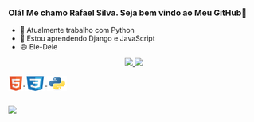### Olá! Me chamo Rafael Silva. Seja bem vindo ao Meu GitHub👋



- 🔭 Atualmente trabalho com Python
- 🌱 Estou aprendendo Django e JavaScript
- 😄 Ele-Dele

<div align="center">
  <a href="https://github.com/rafael-ds">
  <img height="160em" src="https://github-readme-stats.vercel.app/api?username=rafael-ds&show_icons=true&theme=dracula&include_all_commits=true&count_private=true"/>
  <img height="160em" src="https://github-readme-stats.vercel.app/api/top-langs/?username=rafael-ds&layout=compact&langs_count=7&theme=dracula"/>
</div>

<div style="display: inline_block"><br>
  <img align="center" alt="radis-HTML" height="30" width="30" src="https://raw.githubusercontent.com/devicons/devicon/master/icons/html5/html5-original.svg">
  <img align="center" alt="radis-CSS" height="30" width="40" src="https://raw.githubusercontent.com/devicons/devicon/master/icons/css3/css3-original.svg">
  <img align="center" alt="radis-Python" height="30" width="40" src="https://raw.githubusercontent.com/devicons/devicon/master/icons/python/python-original.svg">
</div>

  ##
 
<div>
  <a href="https://www.linkedin.com/in/rafael-ds84/" target="_blank"><img src="https://img.shields.io/badge/-LinkedIn-%230077B5?style=for-the-  badge&logo=linkedin&logoColor=white" target="_blank"></a>
    
</div>
